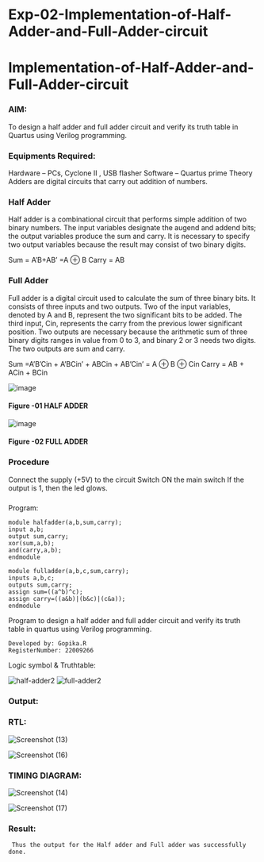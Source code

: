 # Exp-02-Implementation-of-Half-Adder-and-Full-Adder-circuit

# Implementation-of-Half-Adder-and-Full-Adder-circuit
### AIM:
To design a half adder and full adder circuit and verify its truth table in Quartus using Verilog programming.

### Equipments Required:
Hardware – PCs, Cyclone II , USB flasher
Software – Quartus prime
Theory
Adders are digital circuits that carry out addition of numbers.

### Half Adder
Half adder is a combinational circuit that performs simple addition of two binary numbers. The input variables designate the augend and addend bits; the output variables produce the sum and carry. It is necessary to specify two output variables because the result may consist of two binary digits.

Sum = A’B+AB’ =A ⊕ B Carry = AB

### Full Adder
Full adder is a digital circuit used to calculate the sum of three binary bits. It consists of three inputs and two outputs. Two of the input variables, denoted by A and B, represent the two significant bits to be added. The third input, Cin, represents the carry from the previous lower significant position. Two outputs are necessary because the arithmetic sum of three binary digits ranges in value from 0 to 3, and binary 2 or 3 needs two digits. The two outputs are sum and carry.

Sum =A’B’Cin + A’BCin’ + ABCin + AB’Cin’ = A ⊕ B ⊕ Cin Carry = AB + ACin + BCin

 ![image](https://user-images.githubusercontent.com/36288975/163552156-a13e5a56-c638-4110-97d9-8896907c8d25.png)

#### Figure -01 HALF ADDER 


![image](https://user-images.githubusercontent.com/36288975/163552057-b3547877-6d07-45b4-b7e0-bcfebfad9e1d.png)

#### Figure -02 FULL ADDER 

### Procedure

Connect the supply (+5V) to the circuit
Switch ON the main switch
If the output is 1, then the led glows.
### 
Program:
```
module halfadder(a,b,sum,carry);
input a,b;
output sum,carry;
xor(sum,a,b);
and(carry,a,b);
endmodule
```

```
module fulladder(a,b,c,sum,carry);
inputs a,b,c;
outputs sum,carry;
assign sum=((a^b)^c);
assign carry=((a&b)|(b&c)|(c&a));
endmodule
```

Program to design a half adder and full adder circuit and verify its truth table in quartus using Verilog programming.
```
Developed by: Gopika.R
RegisterNumber: 22009266
```

Logic symbol & Truthtable:

![half-adder2](https://user-images.githubusercontent.com/122762773/214617065-cba1d22c-bb6f-40f9-9045-26fbdae550c5.png)
![full-adder2](https://user-images.githubusercontent.com/122762773/214617416-2262485f-eedf-456f-b674-7fa074270292.png)


### Output:
### RTL:
![Screenshot (13)](https://user-images.githubusercontent.com/122762773/214617609-f8418557-71a3-479f-a3b8-ec42a29ddba1.png)


![Screenshot (16)](https://user-images.githubusercontent.com/122762773/214617794-8307f2b9-3ef3-454f-bf23-5923f7f9ca47.png)



### TIMING DIAGRAM:

![Screenshot (14)](https://user-images.githubusercontent.com/122762773/214618118-41d8584d-5724-4611-8694-74cbee63608d.png)


![Screenshot (17)](https://user-images.githubusercontent.com/122762773/214618185-ce16d3a3-7e6e-4bb2-8a3c-efd464e4ee7b.png) 

### Result:
     Thus the output for the Half adder and Full adder was successfully done.

